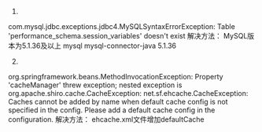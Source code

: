 1.
com.mysql.jdbc.exceptions.jdbc4.MySQLSyntaxErrorException: Table 'performance_schema.session_variables' doesn't exist
解决方法：
MySQL版本为5.1.36及以上
<dependency>
    <groupId>mysql</groupId>
    <artifactId>mysql-connector-java</artifactId>
    <version>5.1.36</version>
</dependency>

2.
org.springframework.beans.MethodInvocationException: Property 'cacheManager' threw exception; nested exception is org.apache.shiro.cache.CacheException: net.sf.ehcache.CacheException: Caches cannot be added by name when default cache config is not specified in the config. Please add a default cache config in the configuration.
解决方法：
ehcache.xml文件增加defaultCache
<defaultCache    
    maxElementsInMemory="10000"    
    maxElementsOnDisk="0"    
    eternal="true"    
    overflowToDisk="true"    
    diskPersistent="false"    
    timeToIdleSeconds="0"    
    timeToLiveSeconds="0"    
    diskSpoolBufferSizeMB="50"    
    diskExpiryThreadIntervalSeconds="120"    
    memoryStoreEvictionPolicy="LFU"    
/>